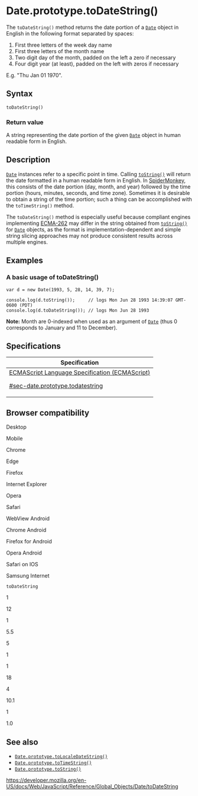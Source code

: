 # Date.prototype.toDateString()

The `toDateString()` method returns the date portion of a [`Date`](../date) object in English in the following format separated by spaces:

1.  First three letters of the week day name
2.  First three letters of the month name
3.  Two digit day of the month, padded on the left a zero if necessary
4.  Four digit year (at least), padded on the left with zeros if necessary

E.g. "Thu Jan 01 1970".

## Syntax

    toDateString()

### Return value

A string representing the date portion of the given [`Date`](../date) object in human readable form in English.

## Description

[`Date`](../date) instances refer to a specific point in time. Calling [`toString()`](tostring) will return the date formatted in a human readable form in English. In [SpiderMonkey](https://developer.mozilla.org/en-US/docs/Mozilla/Projects/SpiderMonkey), this consists of the date portion (day, month, and year) followed by the time portion (hours, minutes, seconds, and time zone). Sometimes it is desirable to obtain a string of the time portion; such a thing can be accomplished with the `toTimeString()` method.

The `toDateString()` method is especially useful because compliant engines implementing [ECMA-262](https://developer.mozilla.org/en-US/docs/Web/JavaScript/Language_Resources) may differ in the string obtained from [`toString()`](tostring) for [`Date`](../date) objects, as the format is implementation-dependent and simple string slicing approaches may not produce consistent results across multiple engines.

## Examples

### A basic usage of toDateString()

    var d = new Date(1993, 5, 28, 14, 39, 7);

    console.log(d.toString());     // logs Mon Jun 28 1993 14:39:07 GMT-0600 (PDT)
    console.log(d.toDateString()); // logs Mon Jun 28 1993

**Note:** Month are 0-indexed when used as an argument of [`Date`](../date) (thus 0 corresponds to January and 11 to December).

## Specifications

<table>
<thead>
<tr class="header">
<th>Specification</th>
</tr>
</thead>
<tbody>
<tr class="odd">
<td>
<a href="https://tc39.es/ecma262/#sec-date.prototype.todatestring">ECMAScript Language Specification (ECMAScript)
<br/>

<span class="small">#sec-date.prototype.todatestring</span>
</a>
</td>
</tr>
</tbody>
</table>

## Browser compatibility

Desktop

Mobile

Chrome

Edge

Firefox

Internet Explorer

Opera

Safari

WebView Android

Chrome Android

Firefox for Android

Opera Android

Safari on IOS

Samsung Internet

`toDateString`

1

12

1

5.5

5

1

1

18

4

10.1

1

1.0

## See also

-   [`Date.prototype.toLocaleDateString()`](tolocaledatestring)
-   [`Date.prototype.toTimeString()`](totimestring)
-   [`Date.prototype.toString()`](tostring)

<a href="https://developer.mozilla.org/en-US/docs/Web/JavaScript/Reference/Global_Objects/Date/toDateString" class="_attribution-link">https://developer.mozilla.org/en-US/docs/Web/JavaScript/Reference/Global_Objects/Date/toDateString</a>
